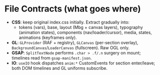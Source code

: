 # File Contracts (what goes where)

- **CSS**: keep original index.css initially. Extract gradually into:
    - tokens (vars), base, layout (Mbg + canvas layers), typography (animation states), components (nav/loader/cursor), media, states, animations (keyframes only).
- **GL**: `GLProvider` (RAF + registry), `GLCanvas` (per-section overlay), `BackgroundCanvas`/`LoaderCanvas` (fullscreen). Raw OGL only.
- **GSAP**: `SplitTextNode` performs `.char > .f/.n` surgery on mount; timelines read from `gsap-manifest.json`.
- **IO**: `useIO` hook dispatches `anim:*` CustomEvents for section enter/leave; both DOM timelines and GL uniforms subscribe.